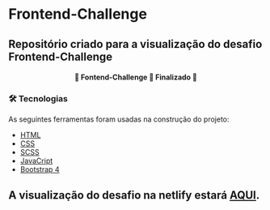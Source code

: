 # Frontend-Challenge

## Repositório criado para a visualização do desafio Frontend-Challenge

<h4 align="center"> 
	🚧  Fontend-Challenge 🚀 Finalizado  🚧
</h4>

### 🛠 Tecnologias

As seguintes ferramentas foram usadas na construção do projeto:

- [HTML](https://developer.mozilla.org/pt-BR/docs/Web/HTML)
- [CSS](https://developer.mozilla.org/pt-BR/docs/Web/CSS)
- [SCSS](https://sass-lang.com/)
- [JavaCript](https://www.javascript.com/)
- [Bootstrap 4](https://getbootstrap.com/)


 ## A visualização do desafio na netlify estará [AQUI](https://front-end-challenge-lucas.netlify.app/).
